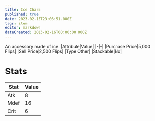 ```yaml
---
title: Ice Charm
published: true
date: 2023-02-16T23:06:51.000Z
tags: item
editor: markdown
dateCreated: 2023-02-16T00:00:00.000Z
---
```


An accessory made of ice.
|Attribute|Value|
|-|-|
|Purchase Price|5,000 Flips|
|Sell Price|2,500 Flips|
|Type|Other|
|Stackable|No|

# Stats
|Stat|Value|
|-|-|
|Atk|8|
|Mdef|16|
|Crit|6|
